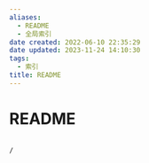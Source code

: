 ```yaml
---
aliases:
  - README
  - 全局索引
date created: 2022-06-10 22:35:29
date updated: 2023-11-24 14:10:30
tags:
  - 索引
title: README
---
```


# README

```ActivityHistory

/

```
